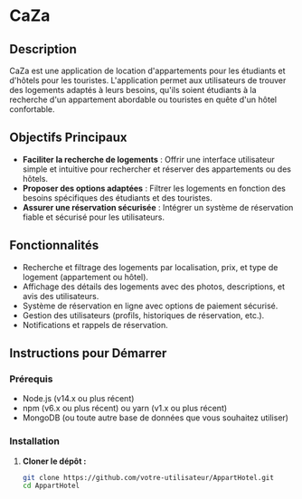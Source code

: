 # CaZa

## Description
CaZa est une application de location d'appartements pour les étudiants et d'hôtels pour les touristes. L'application permet aux utilisateurs de trouver des logements adaptés à leurs besoins, qu'ils soient étudiants à la recherche d'un appartement abordable ou touristes en quête d'un hôtel confortable.

## Objectifs Principaux
- **Faciliter la recherche de logements** : Offrir une interface utilisateur simple et intuitive pour rechercher et réserver des appartements ou des hôtels.
- **Proposer des options adaptées** : Filtrer les logements en fonction des besoins spécifiques des étudiants et des touristes.
- **Assurer une réservation sécurisée** : Intégrer un système de réservation fiable et sécurisé pour les utilisateurs.

## Fonctionnalités
- Recherche et filtrage des logements par localisation, prix, et type de logement (appartement ou hôtel).
- Affichage des détails des logements avec des photos, descriptions, et avis des utilisateurs.
- Système de réservation en ligne avec options de paiement sécurisé.
- Gestion des utilisateurs (profils, historiques de réservation, etc.).
- Notifications et rappels de réservation.

## Instructions pour Démarrer

### Prérequis
- Node.js (v14.x ou plus récent)
- npm (v6.x ou plus récent) ou yarn (v1.x ou plus récent)
- MongoDB (ou toute autre base de données que vous souhaitez utiliser)

### Installation

1. **Cloner le dépôt :**
   ```bash
   git clone https://github.com/votre-utilisateur/AppartHotel.git
   cd AppartHotel
